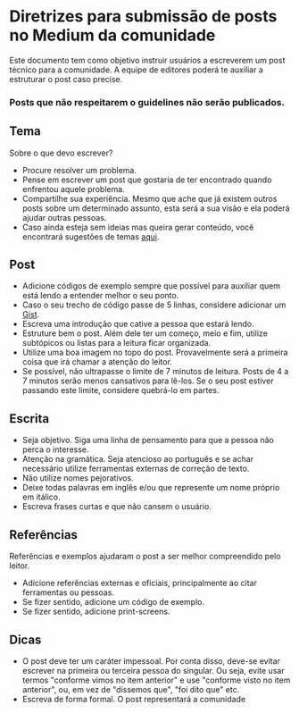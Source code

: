 
# Diretrizes para submissão de posts no Medium da comunidade

Este documento tem como objetivo instruir usuários a escreverem um post técnico para a comunidade.
A equipe de editores poderá te auxiliar a estruturar o post caso precise.

### Posts que não respeitarem o guidelines não serão publicados.

## Tema

Sobre o que devo escrever?

- Procure resolver um problema. 
 - Pense em escrever um post que gostaria de ter encontrado quando enfrentou aquele problema.
- Compartilhe sua experiência. Mesmo que ache que já existem outros posts sobre um determinado assunto, esta será a sua visão e ela poderá ajudar outras pessoas.
- Caso ainda esteja sem ideias mas queira gerar conteúdo, você encontrará sugestões de temas [aqui](https://github.com/androiddevbr/sugestoes-temas/).

## Post

- Adicione códigos de exemplo sempre que possível para auxiliar quem está lendo a entender melhor o seu ponto.
- Caso o seu trecho de código passe de 5 linhas, considere adicionar um [Gist](https://gist.github.com).
- Escreva uma introdução que cative a pessoa que estará lendo.
- Estruture bem o post. Além dele ter um começo, meio e fim, utilize subtópicos ou listas para a leitura ficar organizada.
- Utilize uma boa imagem no topo do post. Provavelmente será a primeira coisa que irá chamar a atenção do leitor.
- Se possível, não ultrapasse o limite de 7 minutos de leitura. Posts de 4 a 7 minutos serão menos cansativos para lê-los. Se o seu post estiver passando este limite, considere quebrá-lo em partes.


## Escrita

- Seja objetivo. Siga uma linha de pensamento para que a pessoa não perca o interesse.
- Atenção na gramática. Seja atencioso ao português e se achar necessário utilize ferramentas externas de correção de texto.
- Não utilize nomes pejorativos.
- Deixe todas palavras em inglês e/ou que represente um nome próprio em itálico.
- Escreva frases curtas e que não cansem o usuário.

## Referências

Referências e exemplos ajudaram o post a ser melhor compreendido pelo leitor.

- Adicione referências externas e oficiais, principalmente ao citar ferramentas ou pessoas.
- Se fizer sentido, adicione um código de exemplo.
- Se fizer sentido, adicione print-screens.

## Dicas
 - O post deve ter um caráter impessoal. Por conta disso, deve-se evitar escrever na primeira ou terceira pessoa do singular. Ou seja, evite usar termos "conforme vimos no item anterior" e use "conforme visto no item anterior", ou, em vez de "dissemos que", "foi dito que" etc.
- Escreva de forma formal. O post representará a comunidade